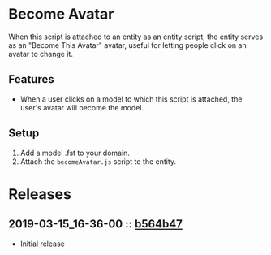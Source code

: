 # Become Avatar
When this script is attached to an entity as an entity script, the entity serves as an "Become This Avatar" avatar, useful for letting people click on an avatar to change it.

## Features
- When a user clicks on a model to which this script is attached, the user's avatar will become the model.

## Setup
1. Add a model .fst to your domain.
2. Attach the `becomeAvatar.js` script to the entity.

# Releases

## 2019-03-15_16-36-00 :: [b564b47](https://github.com/highfidelity/hifi-content/commit/b564b47)
- Initial release